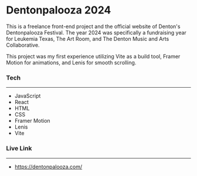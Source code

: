 # **Dentonpalooza 2024**

This is a freelance front-end project and the official website of Denton's Dentonpalooza Festival. The year 2024 was specifically a fundraising year for Leukemia Texas, The Art Room, and The Denton Music and Arts Collaborative.

This project was my first experience utilizing Vite as a build tool, Framer Motion for animations, and Lenis for smooth scrolling.

### **Tech**
---

- JavaScript
- React
- HTML
- CSS
- Framer Motion
- Lenis
- Vite


### **Live Link**
---

- https://dentonpalooza.com/
